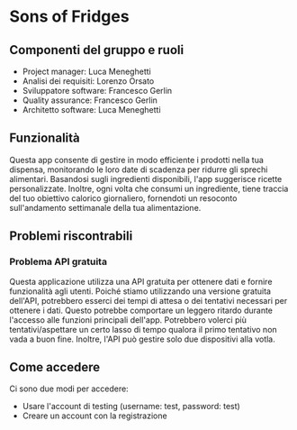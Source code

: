 # Sons of Fridges

## Componenti del gruppo e ruoli

- Project manager: Luca Meneghetti
- Analisi dei requisiti: Lorenzo Orsato
- Sviluppatore software: Francesco Gerlin
- Quality assurance: Francesco Gerlin
- Architetto software: Luca Meneghetti

## Funzionalità 

Questa app consente di gestire in modo efficiente i prodotti nella tua dispensa, monitorando le loro date di scadenza per ridurre gli sprechi alimentari. Basandosi sugli ingredienti disponibili, l'app suggerisce ricette personalizzate. Inoltre, ogni volta che consumi un ingrediente, tiene traccia del tuo obiettivo calorico giornaliero, fornendoti un resoconto sull'andamento settimanale della tua alimentazione.

## Problemi riscontrabili

### Problema API gratuita
Questa applicazione utilizza una API gratuita per ottenere dati e fornire funzionalità agli utenti. Poiché stiamo utilizzando una versione gratuita dell'API, potrebbero esserci dei tempi di attesa o dei tentativi necessari per ottenere i dati. Questo potrebbe comportare un leggero ritardo durante l'accesso alle funzioni principali dell'app. Potrebbero volerci più tentativi/aspettare un certo lasso di tempo qualora il primo tentativo non vada a buon fine. Inoltre, l'API può gestire solo due dispositivi alla votla.

## Come accedere
Ci sono due modi per accedere:
- Usare l'account di testing (username: test, password: test)
- Creare un account con la registrazione


  
